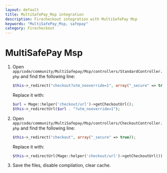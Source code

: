 ```yaml
---
layout: default
title: MultiSafePay_Msp integration
description: Firecheckout integration with MultiSafePay Msp
keywords: "MultiSafePay_Msp, safepay"
category: Firecheckout
---
```


# MultiSafePay Msp

 1. Open `app/code/community/MultiSafepay/Msp/controllers/StandardController.php`
 and find the following line:

    ```php
    $this->_redirect("checkout?utm_nooverride=1", array("_secure" => true));
    ```

    Replace it with:

    ```php
    $url = Mage::helper('checkout/url')->getCheckoutUrl();
    $this->_redirectUrl($url . "?utm_nooverride=1");
    ```

 2. Open `app/code/community/MultiSafepay/Msp/controllers/CheckoutController.php`
 and find the following line:

    ```php
    $this->_redirect("checkout", array("_secure" => true));
    ```

    Replace it with:

    ```php
    $this->_redirectUrl(Mage::helper('checkout/url')->getCheckoutUrl());
    ```

 3. Save the files, disable compilation, clear cache.

